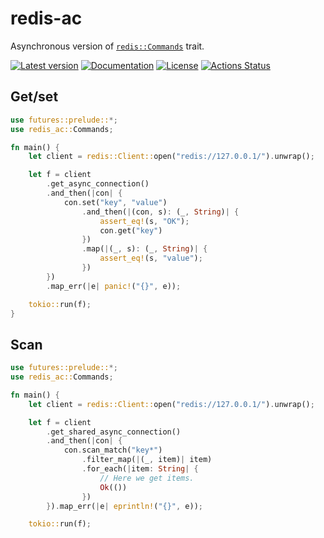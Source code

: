 # redis-ac

Asynchronous version of [`redis::Commands`](https://docs.rs/redis/0.13.0/redis/trait.Commands.html) trait.

[![Latest version](https://img.shields.io/crates/v/redis-ac.svg)](https://crates.io/crates/redis-ac)
[![Documentation](https://docs.rs/redis-ac/badge.svg)](https://docs.rs/redis-ac)
[![License](https://img.shields.io/badge/License-BSD%203--Clause-blue.svg)](https://opensource.org/licenses/BSD-3-Clause)
[![Actions Status](https://github.com/YushiOMOTE/redis-ac/workflows/Rust/badge.svg)](https://github.com/YushiOMOTE/redis-ac/actions)

## Get/set

```rust
use futures::prelude::*;
use redis_ac::Commands;

fn main() {
    let client = redis::Client::open("redis://127.0.0.1/").unwrap();

    let f = client
        .get_async_connection()
        .and_then(|con| {
            con.set("key", "value")
                .and_then(|(con, s): (_, String)| {
                    assert_eq!(s, "OK");
                    con.get("key")
                })
                .map(|(_, s): (_, String)| {
                    assert_eq!(s, "value");
                })
        })
        .map_err(|e| panic!("{}", e));

    tokio::run(f);
}
```

## Scan

```rust
use futures::prelude::*;
use redis_ac::Commands;

fn main() {
    let client = redis::Client::open("redis://127.0.0.1/").unwrap();

    let f = client
        .get_shared_async_connection()
        .and_then(|con| {
            con.scan_match("key*")
                .filter_map(|(_, item)| item)
                .for_each(|item: String| {
                    // Here we get items.
                    Ok(())
                })
        }).map_err(|e| eprintln!("{}", e));

    tokio::run(f);
```
